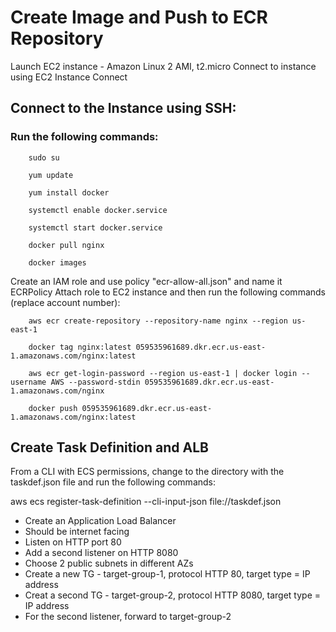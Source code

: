 # Create Image and Push to ECR Repository

Launch EC2 instance - Amazon Linux 2 AMI, t2.micro
Connect to instance using EC2 Instance Connect

## Connect to the Instance using SSH:

### Run the following commands:

```
    sudo su
```
```
    yum update
```
```
    yum install docker
```
```
    systemctl enable docker.service
```
```
    systemctl start docker.service
```
```
    docker pull nginx
```
```
    docker images
```

Create an IAM role and use policy "ecr-allow-all.json" and name it ECRPolicy
Attach role to EC2 instance and then run the following commands (replace account number):

```
    aws ecr create-repository --repository-name nginx --region us-east-1
```
```
    docker tag nginx:latest 059535961689.dkr.ecr.us-east-1.amazonaws.com/nginx:latest
```
```
    aws ecr get-login-password --region us-east-1 | docker login --username AWS --password-stdin 059535961689.dkr.ecr.us-east-1.amazonaws.com/nginx
```
```
    docker push 059535961689.dkr.ecr.us-east-1.amazonaws.com/nginx:latest
```

## Create Task Definition and ALB

From a CLI with ECS permissions, change to the directory with the taskdef.json file and run the following commands:

aws ecs register-task-definition --cli-input-json file://taskdef.json

- Create an Application Load Balancer
- Should be internet facing
- Listen on HTTP port 80
- Add a second listener on HTTP 8080
- Choose 2 public subnets in different AZs
- Create a new TG - target-group-1, protocol HTTP 80, target type = IP address
- Creat a second TG - target-group-2, protocol HTTP 8080, target type = IP address
- For the second listener, forward to target-group-2